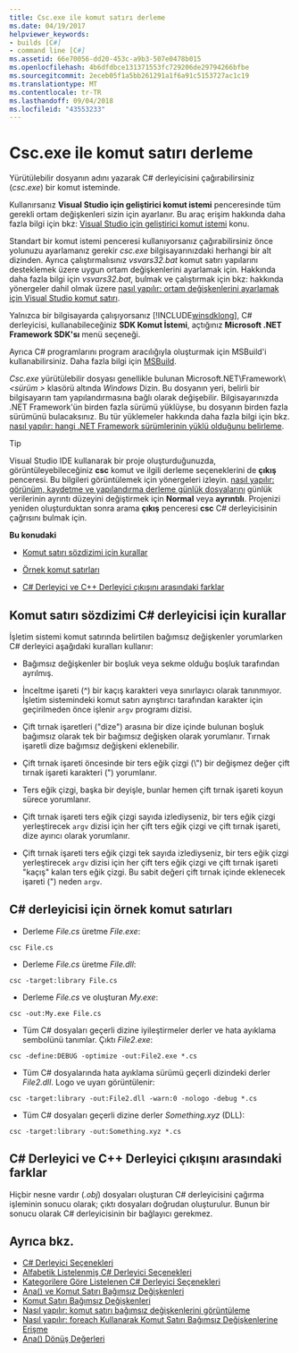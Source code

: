 ```yaml
---
title: Csc.exe ile komut satırı derleme
ms.date: 04/19/2017
helpviewer_keywords:
- builds [C#]
- command line [C#]
ms.assetid: 66e70056-dd20-453c-a9b3-507e0478b015
ms.openlocfilehash: 4b6dfdbce131371553fc729206de29794266bfbe
ms.sourcegitcommit: 2eceb05f1a5bb261291a1f6a91c5153727ac1c19
ms.translationtype: MT
ms.contentlocale: tr-TR
ms.lasthandoff: 09/04/2018
ms.locfileid: "43553233"
---
```

# <a name="command-line-build-with-cscexe"></a>Csc.exe ile komut satırı derleme
Yürütülebilir dosyanın adını yazarak C# derleyicisini çağırabilirsiniz (*csc.exe*) bir komut isteminde.

Kullanırsanız **Visual Studio için geliştirici komut istemi** penceresinde tüm gerekli ortam değişkenleri sizin için ayarlanır. Bu araç erişim hakkında daha fazla bilgi için bkz: [Visual Studio için geliştirici komut istemi](../../../framework/tools/developer-command-prompt-for-vs.md) konu. 

Standart bir komut istemi penceresi kullanıyorsanız çağırabilirsiniz önce yolunuzu ayarlamanız gerekir *csc.exe* bilgisayarınızdaki herhangi bir alt dizinden. Ayrıca çalıştırmalısınız *vsvars32.bat* komut satırı yapılarını desteklemek üzere uygun ortam değişkenlerini ayarlamak için. Hakkında daha fazla bilgi için *vsvars32.bat*, bulmak ve çalıştırmak için bkz: hakkında yönergeler dahil olmak üzere [nasıl yapılır: ortam değişkenlerini ayarlamak için Visual Studio komut satırı](../../../csharp/language-reference/compiler-options/how-to-set-environment-variables-for-the-visual-studio-command-line.md).

Yalnızca bir bilgisayarda çalışıyorsanız [!INCLUDE[winsdklong](~/includes/winsdklong-md.md)], C# derleyicisi, kullanabileceğiniz **SDK Komut İstemi**, açtığınız **Microsoft .NET Framework SDK'sı** menü seçeneği.

Ayrıca C# programlarını program aracılığıyla oluşturmak için MSBuild'i kullanabilirsiniz. Daha fazla bilgi için [MSBuild](/visualstudio/msbuild/msbuild).

*Csc.exe* yürütülebilir dosyası genellikle bulunan Microsoft.NET\Framework\\*\<sürüm >* klasörü altında *Windows* Dizin. Bu dosyanın yeri, belirli bir bilgisayarın tam yapılandırmasına bağlı olarak değişebilir. Bilgisayarınızda .NET Framework'ün birden fazla sürümü yüklüyse, bu dosyanın birden fazla sürümünü bulacaksınız. Bu tür yüklemeler hakkında daha fazla bilgi için bkz. [nasıl yapılır: hangi .NET Framework sürümlerinin yüklü olduğunu belirleme](../../../framework/migration-guide/how-to-determine-which-versions-are-installed.md).

> [!TIP]
>  Visual Studio IDE kullanarak bir proje oluşturduğunuzda, görüntüleyebileceğiniz **csc** komut ve ilgili derleme seçeneklerini de **çıkış** penceresi. Bu bilgileri görüntülemek için yönergeleri izleyin. [nasıl yapılır: görünüm, kaydetme ve yapılandırma derleme günlük dosyalarını](/visualstudio/ide/how-to-view-save-and-configure-build-log-files#to-change-the-amount-of-information-included-in-the-build-log) günlük verilerinin ayrıntı düzeyini değiştirmek için **Normal** veya **ayrıntılı**. Projenizi yeniden oluşturduktan sonra arama **çıkış** penceresi **csc** C# derleyicisinin çağrısını bulmak için.

 **Bu konudaki**

- [Komut satırı sözdizimi için kurallar](#-rules-for-command-line-syntax-for-the-c-compiler)

- [Örnek komut satırları](#sample-command-lines-for-the-c-compiler)

- [C# Derleyici ve C++ Derleyici çıkışını arasındaki farklar](#differences-between-c-compiler-and-c-compiler-output)

## <a name="rules-for-command-line-syntax-for-the-c-compiler"></a>Komut satırı sözdizimi C# derleyicisi için kurallar

İşletim sistemi komut satırında belirtilen bağımsız değişkenler yorumlarken C# derleyici aşağıdaki kuralları kullanır:

- Bağımsız değişkenler bir boşluk veya sekme olduğu boşluk tarafından ayrılmış.

- İnceltme işareti (^) bir kaçış karakteri veya sınırlayıcı olarak tanınmıyor. İşletim sistemindeki komut satırı ayrıştırıcı tarafından karakter için geçirilmeden önce işlenir `argv` programı dizisi.

- Çift tırnak işaretleri ("dize") arasına bir dize içinde bulunan boşluk bağımsız olarak tek bir bağımsız değişken olarak yorumlanır. Tırnak işaretli dize bağımsız değişkeni eklenebilir.

- Çift tırnak işareti öncesinde bir ters eğik çizgi (\\") bir değişmez değer çift tırnak işareti karakteri (") yorumlanır.

- Ters eğik çizgi, başka bir deyişle, bunlar hemen çift tırnak işareti koyun sürece yorumlanır.

- Çift tırnak işareti ters eğik çizgi sayıda izlediyseniz, bir ters eğik çizgi yerleştirecek `argv` dizisi için her çift ters eğik çizgi ve çift tırnak işareti, dize ayırıcı olarak yorumlanır.

- Çift tırnak işareti ters eğik çizgi tek sayıda izlediyseniz, bir ters eğik çizgi yerleştirecek `argv` dizisi için her çift ters eğik çizgi ve çift tırnak işareti "kaçış" kalan ters eğik çizgi. Bu sabit değeri çift tırnak içinde eklenecek işareti (") neden `argv`.

## <a name="sample-command-lines-for-the-c-compiler"></a>C# derleyicisi için örnek komut satırları

- Derleme *File.cs* üretme *File.exe*:

```console
csc File.cs 
```

- Derleme *File.cs* üretme *File.dll*:

```console
csc -target:library File.cs
```

- Derleme *File.cs* ve oluşturan *My.exe*:

```console
csc -out:My.exe File.cs
```

- Tüm C# dosyaları geçerli dizine iyileştirmeler derler ve hata ayıklama sembolünü tanımlar. Çıktı *File2.exe*:

```console
csc -define:DEBUG -optimize -out:File2.exe *.cs
```

- Tüm C# dosyalarında hata ayıklama sürümü geçerli dizindeki derler *File2.dll*. Logo ve uyarı görüntülenir:

```console
csc -target:library -out:File2.dll -warn:0 -nologo -debug *.cs
```

- Tüm C# dosyaları geçerli dizine derler *Something.xyz* (DLL):

```console
csc -target:library -out:Something.xyz *.cs
```

## <a name="differences-between-c-compiler-and-c-compiler-output"></a>C# Derleyici ve C++ Derleyici çıkışını arasındaki farklar
Hiçbir nesne vardır (*.obj*) dosyaları oluşturan C# derleyicisini çağırma işleminin sonucu olarak; çıktı dosyaları doğrudan oluşturulur. Bunun bir sonucu olarak C# derleyicisinin bir bağlayıcı gerekmez.

## <a name="see-also"></a>Ayrıca bkz.

- [C# Derleyici Seçenekleri](../../../csharp/language-reference/compiler-options/index.md)  
- [Alfabetik Listelenmiş C# Derleyici Seçenekleri](../../../csharp/language-reference/compiler-options/listed-alphabetically.md)  
- [Kategorilere Göre Listelenen C# Derleyici Seçenekleri](../../../csharp/language-reference/compiler-options/listed-by-category.md)  
- [Ana() ve Komut Satırı Bağımsız Değişkenleri](../../../csharp/programming-guide/main-and-command-args/index.md)  
- [Komut Satırı Bağımsız Değişkenleri](../../../csharp/programming-guide/main-and-command-args/command-line-arguments.md)  
- [Nasıl yapılır: komut satırı bağımsız değişkenlerini görüntüleme](../../../csharp/programming-guide/main-and-command-args/how-to-display-command-line-arguments.md)  
- [Nasıl yapılır: foreach Kullanarak Komut Satırı Bağımsız Değişkenlerine Erişme](../../../csharp/programming-guide/main-and-command-args/how-to-access-command-line-arguments-using-foreach.md)  
- [Ana() Dönüş Değerleri](../../../csharp/programming-guide/main-and-command-args/main-return-values.md)
